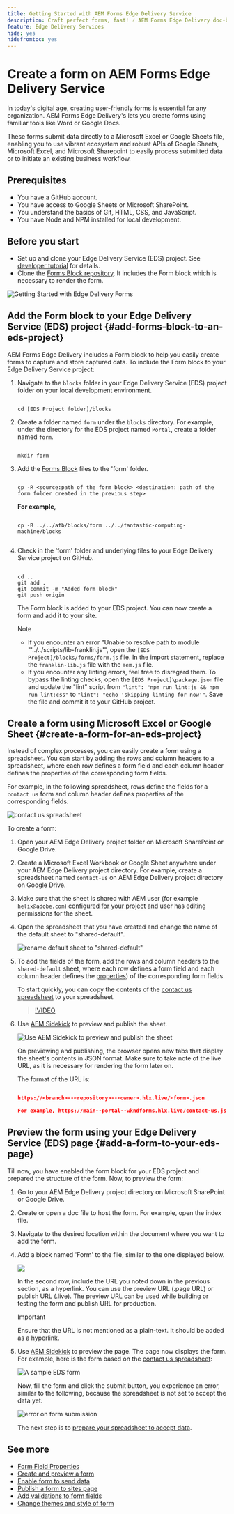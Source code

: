 ```yaml
---
title: Getting Started with AEM Forms Edge Delivery Service
description: Craft perfect forms, fast! ⚡ AEM Forms Edge Delivery doc-based authoring = blazing speed & SEO-friendly forms for happier users & search engines.
feature: Edge Delivery Services
hide: yes
hidefromtoc: yes
---
```


# Create a form on AEM Forms Edge Delivery Service

In today's digital age, creating user-friendly forms is essential for any organization. AEM Forms Edge Delivery's lets you create forms using familiar tools like Word or Google Docs. 

These forms submit data directly to a Microsoft Excel or Google Sheets file, enabling you to use vibrant ecosystem and robust APIs of Google Sheets, Microsoft Excel, and Microsoft Sharepoint to easily process submitted data or to initiate an existing business workflow.

## Prerequisites

* You have a GitHub account. 
* You have access to Google Sheets or Microsoft SharePoint.
* You understand the basics of Git, HTML, CSS, and JavaScript.
* You have Node and NPM installed for local development.

## Before you start

* Set up and clone your Edge Delivery Service (EDS) project. See [developer tutorial](https://www.aem.live/developer/tutorial) for details. 
* Clone the [Forms Block repository](https://github.com/adobe/afb). It includes the Form block which is necessary to render the form.

![Getting Started with Edge Delivery Forms](/help/edge/assets/getting-started-with-eds-forms.png)

## Add the Form block to your Edge Delivery Service (EDS) project {#add-forms-block-to-an-eds-project}

AEM Forms Edge Delivery includes a Form block to help you easily create forms to capture and store captured data. To include the Form block to your Edge Delivery Service project:  

1. Navigate to the `blocks` folder in your Edge Delivery Service (EDS) project folder on your local development environment. 


    ```Shell 

    cd [EDS Project folder]/blocks

    ```

1. Create a folder named `form` under the `blocks` directory. For example, under the directory for the EDS project named `Portal`, create a folder named `form`. 

    ```Shell 

    mkdir form

    ```


1. Add the [Forms Block](https://github.com/adobe/afb/tree/main/blocks/form) files to the 'form' folder. 

    ```shell

    cp -R <source:path of the form block> <destination: path of the form folder created in the previous step>

    ```

    **For example,**


    ```shell

    cp -R ../../afb/blocks/form ../../fantastic-computing-machine/blocks 


    ```

    

1. Check in the 'form' folder and underlying files to your Edge Delivery Service project on GitHub. 

    ```Shell 

    cd ..
    git add .
    git commit -m "Added form block"
    git push origin

    ```

    The Form block is added to your EDS project. You can now create a form and add it to your site. 

    >[!NOTE] 
    >
    > * If you encounter an error "Unable to resolve path to module "'../../scripts/lib-franklin.js'", open the `[EDS Project]/blocks/forms/form.js` file. In the import statement, replace the `franklin-lib.js` file with the `aem.js` file.
    > * If you encounter any linting errors, feel free to disregard them. To bypass the linting checks, open the `[EDS Project]\package.json` file and update the "lint" script from `"lint": "npm run lint:js && npm run lint:css"` to `"lint": "echo 'skipping linting for now'"`. Save the file and commit it to your GitHub project.

## Create a form using Microsoft Excel or Google Sheet {#create-a-form-for-an-eds-project}

Instead of complex processes, you can easily create a form using a spreadsheet. You can start by adding the rows and column headers to a spreadsheet, where each row defines a form field and each column header defines the properties of the corresponding form fields.

For example, in the following spreadsheet, rows define the fields for a `contact us` form and column header defines properties of the corresponding fields. 

![contact us spreadsheet](/help/edge/assets/contact-us-form-spreadsheet.png)

To create a form: 

1. Open your AEM Edge Delivery project folder on Microsoft SharePoint or Google Drive.  

1. Create a Microsoft Excel Workbook or Google Sheet anywhere under your AEM Edge Delivery project directory. For example, create a spreadsheet named `contact-us` on AEM Edge Delivery project directory on Google Drive. 

1. Make sure that the sheet is shared with AEM user (for example `helix@adobe.com`) [configured for your project](https://www.aem.live/docs/setup-customer-sharepoint) and user has editing permissions for the sheet. 

1. Open the spreadsheet that you have created and change the name of the default sheet to "shared-default". 

    ![rename default sheet to "shared-default"](/help/edge/assets/rename-sheet-to-shared-default.png)

1. To add the fields of the form, add the rows and column headers to the `shared-default` sheet, where each row defines a form field and each column header defines the [properties](/help/edge/docs/forms/eds-form-field-properties)) of the corresponding form fields. 

    To start quickly, you can copy the contents of the [contact us spreadsheet](https://docs.google.com/spreadsheets/d/12jvYjo1a3GOV30IqPY6_7YaCQtUmzWpFhoiOHDcjB28/edit?usp=drive_link) to your spreadsheet.

    >[!VIDEO](https://video.tv.adobe.com/v/3427468?quality=12&learn=on)

1. Use [AEM Sidekick](https://www.aem.live/developer/tutorial#preview-and-publish-your-content) to preview and publish the sheet. 

    ![Use AEM Sidekick to preview and publish the sheet](/help/edge/assets/preview-form.png)

    On previewing and publishing, the browser opens new tabs that display the sheet's contents in JSON format. Make sure to take note of the live URL, as it is necessary for rendering the form later on.

    The format of the URL is:

    ```JSON

    https://<branch>--<repository>--<owner>.hlx.live/<form>.json

    For example, https://main--portal--wkndforms.hlx.live/contact-us.json

    ```

     

## Preview the form using your Edge Delivery Service (EDS) page {#add-a-form-to-your-eds-page}

Till now, you have enabled the form block for your EDS project and prepared the structure of the form. Now, to preview the form:

1. Go to your AEM Edge Delivery project directory on Microsoft SharePoint or Google Drive.

1. Create or open a doc file to host the form. For example, open the index file.

1. Navigate to the desired location within the document where you want to add the form.

1. Add a block named 'Form' to the file, similar to the one displayed below. 

    ![](/help/edge/assets/form-block-in-sites-page-example.png)

    In the second row, include the URL you noted down in the previous section, as a hyperlink. You can use the preview URL (.page URL) or publish URL (.live). The preview URL can be used while building or testing the form and publish URL for production. 

    >[!IMPORTANT]
    >
    >
    > Ensure that the URL is not mentioned as a plain-text. It should be added as a hyperlink. 

1. Use [AEM Sidekick](https://www.aem.live/developer/tutorial#preview-and-publish-your-content) to preview the page. The page now displays the form. For example, here is the form based on the [contact us spreadsheet](https://docs.google.com/spreadsheets/d/12jvYjo1a3GOV30IqPY6_7YaCQtUmzWpFhoiOHDcjB28/edit?usp=drive_link): 


    ![A sample EDS form](/help/edge/assets/eds-form.png)

    Now, fill the form and click the submit button, you experience an error, similar to the following, because the spreadsheet is not set to accept the data yet. 

    ![error on form submission](/help/edge/assets/form-error.png)


   The next step is to [prepare your spreadsheet to accept data](/help/edge/docs/forms/submit-forms.md). 



## See more

* [Form Field Properties](/help/edge/docs/forms/eds-form-field-properties)
* [Create and preview a form](/help/edge/docs/forms/create-forms.md)
* [Enable form to send data](/help/edge/docs/forms/submit-forms.md)
* [Publish a form to sites page](/help/edge/docs/forms/publish-eds-forms.md)
* [Add validations to form fields](/help/edge/docs/forms/validate-forms.md)
* [Change themes and style of form](/help/edge/docs/forms/style-theme-forms.md)
